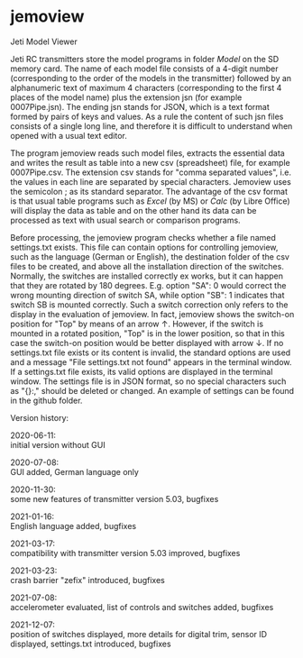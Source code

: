  
# jemoview
Jeti Model Viewer

Jeti RC transmitters store the model programs in folder _Model_ on the SD memory card. 
The name of each model file consists of a 4-digit number (corresponding to the order of the models in the
transmitter) followed by an alphanumeric text of maximum 4 characters (corresponding to the first 4
places of the model name) plus the extension jsn (for example 0007Pipe.jsn).
The ending jsn stands for JSON, which is a text format formed by pairs of keys and values. 
As a rule the content of such jsn files consists of a single long line, and therefore it is difficult to understand 
when opened with a usual text editor.

The program jemoview reads such model files, extracts the essential data and writes
the result as table into a new csv (spreadsheet) file, for example 0007Pipe.csv. The extension csv stands for "comma
separated values", i.e. the values in each line are separated by special characters. Jemoview
uses the semicolon ; as its standard separator. The advantage of the csv format is that 
usual table programs such as _Excel_ (by MS) or _Calc_ (by Libre Office) will display the data as table
and on the other hand its data can be processed as text with usual search or comparison programs.

Before processing, the jemoview program checks whether a file named settings.txt exists. This file
can contain options for controlling jemoview, such as the language (German or English), the
destination folder of the csv files to be created, and above all the installation direction of the
switches. Normally, the switches are installed correctly ex works, but it can happen that they are
rotated by 180 degrees. E.g. option "SA": 0 would correct the wrong mounting direction of switch
SA, while option "SB": 1 indicates that switch SB is mounted correctly. Such a switch correction
only refers to the display in the evaluation of jemoview. In fact, jemoview shows the switch-on
position for "Top" by means of an arrow ↑. However, if the switch is mounted in a rotated position,
"Top" is in the lower position, so that in this case the switch-on position would be better displayed
with arrow ↓. If no settings.txt file exists or its content is invalid, the standard options are used and a
message "File settings.txt not found" appears in the terminal window. If a settings.txt file exists, its
valid options are displayed in the terminal window. The settings file is in JSON format, so no
special characters such as "{}:," should be deleted or changed. An example of settings can be found
in the github folder.


Version history:

2020-06-11:  
initial version without GUI

2020-07-08:  
GUI added, German language only
    
2020-11-30:  
some new features of transmitter version 5.03, bugfixes
    
2021-01-16:  
English language added, bugfixes
    
2021-03-17:  
compatibility with transmitter version 5.03 improved, bugfixes

2021-03-23:  
crash barrier "zefix" introduced, bugfixes

2021-07-08:  
accelerometer evaluated, list of controls and switches added, bugfixes

2021-12-07:  
position of switches displayed, more details for digital trim, sensor ID displayed, 
settings.txt introduced, bugfixes
